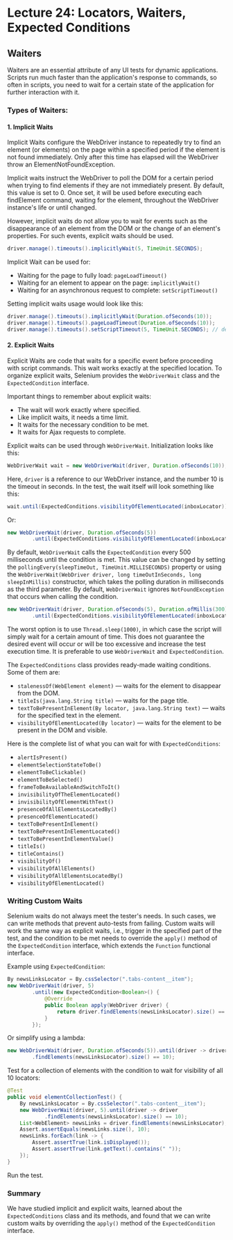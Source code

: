 # Lecture 24: Locators, Waiters, Expected Conditions

## Waiters
Waiters are an essential attribute of any UI tests for dynamic applications. Scripts run much faster than the application's response to commands, so often in scripts, you need to wait for a certain state of the application for further interaction with it.

### Types of Waiters:

#### 1. **Implicit Waits**
Implicit Waits configure the WebDriver instance to repeatedly try to find an element (or elements) on the page within a specified period if the element is not found immediately. Only after this time has elapsed will the WebDriver throw an ElementNotFoundException.

Implicit waits instruct the WebDriver to poll the DOM for a certain period when trying to find elements if they are not immediately present. By default, this value is set to 0. Once set, it will be used before executing each findElement command, waiting for the element, throughout the WebDriver instance's life or until changed.

However, implicit waits do not allow you to wait for events such as the disappearance of an element from the DOM or the change of an element's properties. For such events, explicit waits should be used.

```java
driver.manage().timeouts().implicitlyWait(5, TimeUnit.SECONDS);
```

Implicit Wait can be used for:
- Waiting for the page to fully load: `pageLoadTimeout()`
- Waiting for an element to appear on the page: `implicitlyWait()`
- Waiting for an asynchronous request to complete: `setScriptTimeout()`

Setting implicit waits usage would look like this:

```java
driver.manage().timeouts().implicitlyWait(Duration.ofSeconds(10));
driver.manage().timeouts().pageLoadTimeout(Duration.ofSeconds(10));
driver.manage().timeouts().setScriptTimeout(5, TimeUnit.SECONDS); // deprecated
```

#### 2. **Explicit Waits**
Explicit Waits are code that waits for a specific event before proceeding with script commands. This wait works exactly at the specified location. To organize explicit waits, Selenium provides the `WebDriverWait` class and the `ExpectedCondition` interface.

Important things to remember about explicit waits:
- The wait will work exactly where specified.
- Like implicit waits, it needs a time limit.
- It waits for the necessary condition to be met.
- It waits for Ajax requests to complete.

Explicit waits can be used through `WebDriverWait`. Initialization looks like this:

```java
WebDriverWait wait = new WebDriverWait(driver, Duration.ofSeconds(10));
```

Here, `driver` is a reference to our WebDriver instance, and the number 10 is the timeout in seconds. In the test, the wait itself will look something like this:

```java
wait.until(ExpectedConditions.visibilityOfElementLocated(inboxLocator));
```

Or:

```java
new WebDriverWait(driver, Duration.ofSeconds(5))
        .until(ExpectedConditions.visibilityOfElementLocated(inboxLocator));
```

By default, `WebDriverWait` calls the `ExpectedCondition` every 500 milliseconds until the condition is met. This value can be changed by setting the `pollingEvery(sleepTimeOut, TimeUnit.MILLISECONDS)` property or using the `WebDriverWait(WebDriver driver, long timeOutInSeconds, long sleepInMillis)` constructor, which takes the polling duration in milliseconds as the third parameter. By default, `WebDriverWait` ignores `NotFoundException` that occurs when calling the condition.

```java
new WebDriverWait(driver, Duration.ofSeconds(5), Duration.ofMillis(300))
        .until(ExpectedConditions.visibilityOfElementLocated(inboxLocator));
```

The worst option is to use `Thread.sleep(1000)`, in which case the script will simply wait for a certain amount of time. This does not guarantee the desired event will occur or will be too excessive and increase the test execution time. It is preferable to use `WebDriverWait` and `ExpectedCondition`.

The `ExpectedConditions` class provides ready-made waiting conditions. Some of them are:
- `stalenessOf(WebElement element)` — waits for the element to disappear from the DOM.
- `titleIs(java.lang.String title)` — waits for the page title.
- `textToBePresentInElement(By locator, java.lang.String text)` — waits for the specified text in the element.
- `visibilityOfElementLocated(By locator)` — waits for the element to be present in the DOM and visible.

Here is the complete list of what you can wait for with `ExpectedConditions`:
- `alertIsPresent()`
- `elementSelectionStateToBe()`
- `elementToBeClickable()`
- `elementToBeSelected()`
- `frameToBeAvailableAndSwitchToIt()`
- `invisibilityOfTheElementLocated()`
- `invisibilityOfElementWithText()`
- `presenceOfAllElementsLocatedBy()`
- `presenceOfElementLocated()`
- `textToBePresentInElement()`
- `textToBePresentInElementLocated()`
- `textToBePresentInElementValue()`
- `titleIs()`
- `titleContains()`
- `visibilityOf()`
- `visibilityOfAllElements()`
- `visibilityOfAllElementsLocatedBy()`
- `visibilityOfElementLocated()`

### Writing Custom Waits
Selenium waits do not always meet the tester's needs. In such cases, we can write methods that prevent auto-tests from failing. Custom waits will work the same way as explicit waits, i.e., trigger in the specified part of the test, and the condition to be met needs to override the `apply()` method of the `ExpectedCondition` interface, which extends the `Function` functional interface.

Example using `ExpectedCondition`:

```java
By newsLinksLocator = By.cssSelector(".tabs-content__item");
new WebDriverWait(driver, 5)
        .until(new ExpectedCondition<Boolean>() {
            @Override
            public Boolean apply(WebDriver driver) {
                return driver.findElements(newsLinksLocator).size() == 10;
            }
        });
```

Or simplify using a lambda:

```java
new WebDriverWait(driver, Duration.ofSeconds(5)).until(driver -> driver
        .findElements(newsLinksLocator).size() == 10);
```

Test for a collection of elements with the condition to wait for visibility of all 10 locators:

```java
@Test
public void elementCollectionTest() {
    By newsLinksLocator = By.cssSelector(".tabs-content__item");
    new WebDriverWait(driver, 5).until(driver -> driver
            .findElements(newsLinksLocator).size() == 10);
    List<WebElement> newsLinks = driver.findElements(newsLinksLocator);
    Assert.assertEquals(newsLinks.size(), 10);
    newsLinks.forEach(link -> {
        Assert.assertTrue(link.isDisplayed());
        Assert.assertTrue(link.getText().contains(" "));
    });
}
```

Run the test.

### Summary
We have studied implicit and explicit waits, learned about the `ExpectedConditions` class and its methods, and found that we can write custom waits by overriding the `apply()` method of the `ExpectedCondition` interface.